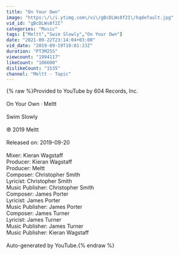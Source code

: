 ```yaml
---
title: "On Your Own"
image: "https:\/\/i.ytimg.com\/vi\/gBcDLWs8f2I\/hqdefault.jpg"
vid_id: "gBcDLWs8f2I"
categories: "Music"
tags: ["Meltt","Swim Slowly","On Your Own"]
date: "2021-09-22T23:14:04+03:00"
vid_date: "2019-09-19T10:01:23Z"
duration: "PT3M25S"
viewcount: "1994117"
likeCount: "106600"
dislikeCount: "1535"
channel: "Meltt - Topic"
---
```

{% raw %}Provided to YouTube by 604 Records, Inc.<br /><br />On Your Own · Meltt<br /><br />Swim Slowly<br /><br />℗ 2019 Meltt<br /><br />Released on: 2019-09-20<br /><br />Mixer: Kieran Wagstaff<br />Producer: Kieran Wagstaff<br />Producer: Meltt<br />Composer: Christopher Smith<br />Lyricist: Christopher Smith<br />Music  Publisher: Christopher Smith<br />Composer: James Porter<br />Lyricist: James Porter<br />Music  Publisher: James Porter<br />Composer: James Turner<br />Lyricist: James Turner<br />Music  Publisher: James Turner<br />Music  Publisher: Kieran Wagstaff<br /><br />Auto-generated by YouTube.{% endraw %}
